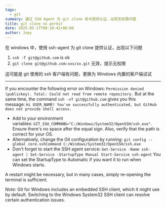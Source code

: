 ```yaml
---
tags:
  - git
summary: 通过 SSH Agent 为 git clone 命令提供认证，出现无权限问题
title: git clone no permit
date: 2025-05-17T00:10:42+08:00
author: Joey
---
```


在 windows 中，使用 ssh-agent 为 git clone 提供认证，出现以下问题

1. `ssh -T git@github.com` is ok
2. `git clone git@github.com:xxx/xx.git` 无效，提示无权限

这可能是 git 使用的 ssh 客户端有问题，更换为 Windows 内置的客户端试试

---

If you encounter the following error on Windows: `Permission denied (publickey). fatal: Could not read from remote repository.` But at the same time, the command `ssh -vT git@github.com` gives you this message: `Hi USER_NAME! You've successfully authenticated, but GitHub does not provide shell access.`

- Add to your environment variables: `GIT_SSH_COMMAND="C:/Windows/System32/OpenSSH/ssh.exe"`. Ensure there's no space after the equal sign. Also, verify that the path is correct for your OS.
- Alternatively, change the Git configuration by running: `git config --global core.sshCommand C:/Windows/System32/OpenSSH/ssh.exe`
- Don't forget to start the SSH agent service: `Get-Service -Name ssh-agent | Set-Service -StartupType Manual Start-Service ssh-agent` You can set the StartupType to Automatic if you want it to run when Windows starts.

A restart might be necessary, but in many cases, simply re-opening the terminal is sufficient.

_Note:_ Git for Windows includes an embedded SSH client, which it might use by default. Switching to the Windows System32 SSH client can resolve certain authentication issues.